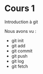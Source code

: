 # Cours 1

Introduction à git

Nous avons vu :

- git init
- git add
- git commit
- git push
- git log
- git fetch

